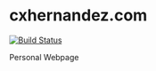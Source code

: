 cxhernandez.com
===
[![Build Status](https://travis-ci.org/cxhernandez/cxhernandez.com.svg?branch=master)](https://travis-ci.org/cxhernandez/cxhernandez.com)

Personal Webpage 
